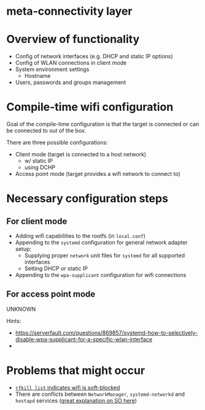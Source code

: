 # meta-connectivity layer

# Overview of functionality

- Config of network interfaces (e.g. DHCP and static IP options)
- Config of WLAN connections in client mode
- System environment settings
  - Hostname
- Users, passwords and groups management

# Compile-time wifi configuration

Goal of the compile-time configuration is that the target is connected or can be connected to 
out of the box.

There are three possible configurations:
- Client mode (target is connected to a host network)
  - w/ static IP
  - using DCHP
- Access point mode (target provides a wifi network to connect to)

# Necessary configuration steps

## For client mode

- Adding wifi capabilities to the rootfs (in `local.conf`)
- Appending to the `systemd` configuration for general network adapter setup:
  - Supplying proper `network` unit files for `systemd` for all supported interfaces
  - Setting DHCP or static IP
- Appending to the `wpa-supplicant` configuration for wifi connections

## For access point mode

UNKNOWN

Hints:
- https://serverfault.com/questions/869857/systemd-how-to-selectively-disable-wpa-supplicant-for-a-specific-wlan-interface
- 

# Problems that might occur

- [`rfkill list` indicates wifi is soft-blocked](https://askubuntu.com/questions/673950/i-have-to-issue-rfkill-unblock-wifi-at-every-boot)
- There are conflicts between `NetworkManager`, `systemd-networkd` and `hostapd` services 
  ([great explanation on SO here](https://askubuntu.com/posts/1158200/timeline))